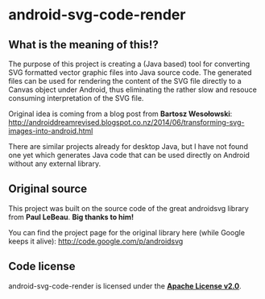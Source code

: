 # android-svg-code-render

## What is the meaning of this!?

The purpose of this project is creating a (Java based) tool for converting SVG formatted vector graphic files into Java source code.
The generated files can be used for rendering the content of the SVG file directly to a Canvas object under Android, thus eliminating the rather slow and resouce consuming interpretation of the SVG file.

Original idea is coming from a blog post from **Bartosz Wesołowski**:
http://androiddreamrevised.blogspot.co.nz/2014/06/transforming-svg-images-into-android.html

There are similar projects already for desktop Java, but I have not found one yet which generates Java code that can be used directly on Android without any external library.

## Original source
This project was built on the source code of the great androidsvg library from **Paul LeBeau**.
**Big thanks to him!**

You can find the project page for the original library here (while Google keeps it alive):
http://code.google.com/p/androidsvg

## Code license
android-svg-code-render is licensed under the [**Apache License v2.0**](http://www.apache.org/licenses/LICENSE-2.0).
